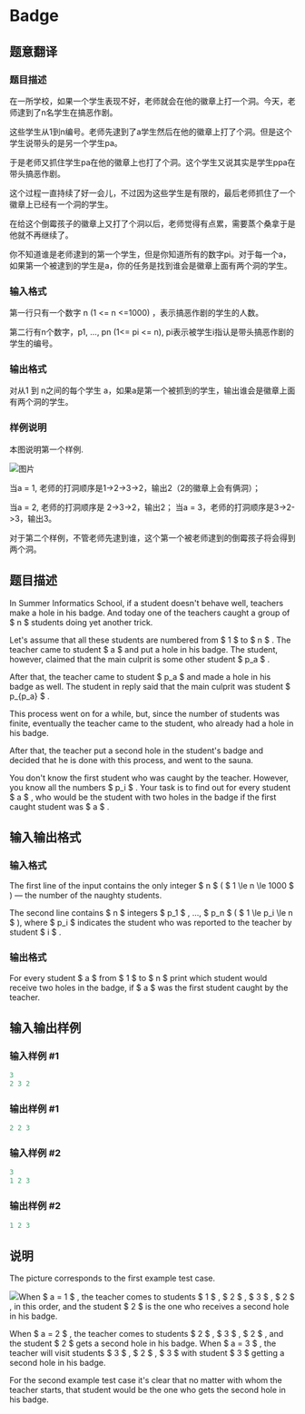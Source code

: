 # Badge

## 题意翻译

### 题目描述

在一所学校，如果一个学生表现不好，老师就会在他的徽章上打一个洞。今天，老师逮到了n名学生在搞恶作剧。

这些学生从1到n编号。老师先逮到了a学生然后在他的徽章上打了个洞。但是这个学生说带头的是另一个学生pa。

于是老师又抓住学生pa在他的徽章上也打了个洞。这个学生又说其实是学生ppa在带头搞恶作剧。

这个过程一直持续了好一会儿，不过因为这些学生是有限的，最后老师抓住了一个徽章上已经有一个洞的学生。

在给这个倒霉孩子的徽章上又打了个洞以后，老师觉得有点累，需要蒸个桑拿于是他就不再继续了。

你不知道谁是老师逮到的第一个学生，但是你知道所有的数字pi。对于每一个a，如果第一个被逮到的学生是a，你的任务是找到谁会是徽章上面有两个洞的学生。

### 输入格式

第一行只有一个数字 n (1 <= n <=1000) ，表示搞恶作剧的学生的人数。

第二行有n个数字，p1, ..., pn (1<= pi <= n), pi表示被学生i指认是带头搞恶作剧的学生的编号。

### 输出格式

对从1 到 n之间的每个学生 a，如果a是第一个被抓到的学生，输出谁会是徽章上面有两个洞的学生。

### 样例说明

本图说明第一个样例.

![图片](http://codeforces.com/predownloaded/e6/2f/e62f6279b291a91d10dcf8b13b483a9dc5659758.png)

当a = 1, 老师的打洞顺序是1->2->3->2，输出2（2的徽章上会有俩洞）；

当a = 2, 老师的打洞顺序是 2->3->2，输出2； 当a = 3，老师的打洞顺序是3->2->3，输出3。

对于第二个样例，不管老师先逮到谁，这个第一个被老师逮到的倒霉孩子将会得到两个洞。

## 题目描述

In Summer Informatics School, if a student doesn't behave well, teachers make a hole in his badge. And today one of the teachers caught a group of $ n $ students doing yet another trick.

Let's assume that all these students are numbered from $ 1 $ to $ n $ . The teacher came to student $ a $ and put a hole in his badge. The student, however, claimed that the main culprit is some other student $ p_a $ .

After that, the teacher came to student $ p_a $ and made a hole in his badge as well. The student in reply said that the main culprit was student $ p_{p_a} $ .

This process went on for a while, but, since the number of students was finite, eventually the teacher came to the student, who already had a hole in his badge.

After that, the teacher put a second hole in the student's badge and decided that he is done with this process, and went to the sauna.

You don't know the first student who was caught by the teacher. However, you know all the numbers $ p_i $ . Your task is to find out for every student $ a $ , who would be the student with two holes in the badge if the first caught student was $ a $ .

## 输入输出格式

### 输入格式

The first line of the input contains the only integer $ n $ ( $ 1 \le n \le 1000 $ ) — the number of the naughty students.

The second line contains $ n $ integers $ p_1 $ , ..., $ p_n $ ( $ 1 \le p_i \le n $ ), where $ p_i $ indicates the student who was reported to the teacher by student $ i $ .

### 输出格式

For every student $ a $ from $ 1 $ to $ n $ print which student would receive two holes in the badge, if $ a $ was the first student caught by the teacher.

## 输入输出样例

### 输入样例 #1

```cpp
3
2 3 2

```
### 输出样例 #1

```cpp
2 2 3 

```
### 输入样例 #2

```cpp
3
1 2 3

```
### 输出样例 #2

```cpp
1 2 3 

```
## 说明

The picture corresponds to the first example test case.

![](https://cdn.luogu.com.cn/upload/vjudge_pic/CF1020B/21af1be4efeda0d910beae794a0c6c7034474400.png)When $ a = 1 $ , the teacher comes to students $ 1 $ , $ 2 $ , $ 3 $ , $ 2 $ , in this order, and the student $ 2 $ is the one who receives a second hole in his badge.

When $ a = 2 $ , the teacher comes to students $ 2 $ , $ 3 $ , $ 2 $ , and the student $ 2 $ gets a second hole in his badge. When $ a = 3 $ , the teacher will visit students $ 3 $ , $ 2 $ , $ 3 $ with student $ 3 $ getting a second hole in his badge.

For the second example test case it's clear that no matter with whom the teacher starts, that student would be the one who gets the second hole in his badge.

